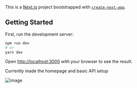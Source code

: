This is a [Next.js](https://nextjs.org/) project bootstrapped with [`create-next-app`](https://github.com/vercel/next.js/tree/canary/packages/create-next-app).

## Getting Started

First, run the development server:

```bash
npm run dev
# or
yarn dev
```

Open [http://localhost:3000](http://localhost:3000) with your browser to see the result.

Currently made the homepage and basic API setup

![image](https://user-images.githubusercontent.com/56058518/145760919-c8b6c7dd-4bc2-456a-a6de-44ccc524b0ee.png)
